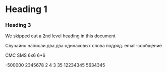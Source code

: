 
# Heading 1

### Heading 3

We skipped out a 2nd level heading in this document

Случайно написли два два одинаковых слова подряд. 
email-сообщение

СМС
SMS
6x6
6*6

-500000
2345678
2
4
3
35
12234345
5634345
